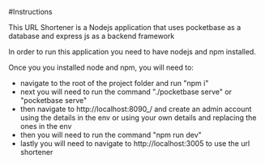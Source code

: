 #Instructions

This URL Shortener is a Nodejs application that uses pocketbase as a database and express js as a backend framework

In order to run this application you need to have nodejs and npm installed.

Once you you installed node and npm, you will need to:

- navigate to the root of the project folder and run "npm i"
- next you will need to run the command "./pocketbase serve" or "pocketbase serve"
- then navigate to http://localhost:8090\_/ and create an admin account using the details in the env or using your own details and replacing the ones in the env
- then you will need to run the command "npm run dev"
- lastly you will need to navigate to http://localhost:3005 to use the url shortener
